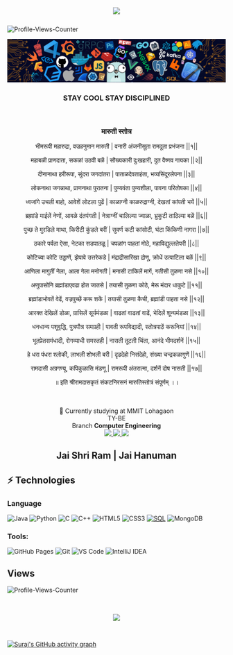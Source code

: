   <h1 align="center">
    <img src="https://readme-typing-svg.herokuapp.com/?font=Righteous&size=35&center=true&vCenter=true&width=500&height=70&duration=4000&lines=Jai+Siya+Ram!+🚩;+Jai+Hanuman!;" />
</h1>

<!--![Profile-Views-Conter](https://komarev.com/ghpvc/?usernae=A29Ayue=PRI+ISy=sar&co
or=gre)sgd-->
![Profile-Views-Counter](https://komarev.com/ghpvc/?username=Suraj1213-ux&label=PROFILE+VIEWS&style=flat-square&color=orange)

<div align="center">
  <img src="https://raw.githubusercontent.com/KevinPatel04/KevinPatel04/master/header.png" />
</div>
<h3 align="center">STAY COOL STAY DISCIPLINED</h3>
<br/>


<div align="center">



<h3>मारुती स्तोत्र</h3>

भीमरूपी महारुद्रा, वज्रहनुमान मारुती | 
वनारी अंजनीसूता रामदूता प्रभंजना ||१||

महाबळी प्राणदाता, सकळां उठवी बळें |
सौख्यकारी दुःखहारी, दुत वैष्णव गायका ||२||

दीनानाथा हरीरूपा, सुंदरा जगदांतरा |
पाताळदेवताहंता, भव्यसिंदूरलेपना ||३||

लोकनाथा जगन्नाथा, प्राणनाथा पुरातना |
पुण्यवंता पुण्यशीला, पावना परितोषका ||४||

ध्वजांगे उचली बाहो, आवेशें लोटला पुढें |
काळाग्नी काळरुद्राग्नी, देखतां कांपती भयें ||५||

ब्रह्मांडे माईलें नेणों, आवळे दंतपंगती |
नेत्राग्नीं चालिल्या ज्वाळा, भ्रुकुटी ताठिल्या बळें ||६||

पुच्छ ते मुरडिले माथा, किरीटी कुंडले बरीं |
सुवर्ण कटी कांसोटी, घंटा किंकिणी नागरा ||७||

ठकारे पर्वता ऐसा, नेटका सडपातळू |
चपळांग पाहतां मोठे, महाविद्युल्लतेपरी ||८||

कोटिच्या कोटि उड्डाणें, झेपावे उत्तरेकडे |
मंद्राद्रीसारिखा द्रोणू, क्रोधें उत्पाटिला बळें ||९||

आणिला मागुतीं नेला, आला गेला मनोगती |
मनासी टाकिलें मागें, गतीसी तुळणा नसे ||१०||

अणुपासोनि ब्रह्मांडाएवढा होत जातसे |
तयासी तुळणा कोठे, मेरू मंदार धाकुटे ||११||

ब्रह्मांडाभोवतें वेढें, वज्रपुच्छें करू शकें |
तयासी तुळणा कैची, ब्रह्मांडी पाहता नसे ||१२||

आरक्त देखिलें डोळा, ग्रासिलें सूर्यमंडळा |
वाढतां वाढतां वाढें, भेदिलें शून्यमंडळा ||१३||

धनधान्य पशूवृद्धि, पुत्रपौत्र समग्रही |
पावती रूपविद्यादी, स्तोत्रपाठें करूनियां ||१४||

भूतप्रेतसमंधादी, रोगव्याधी समस्तही |
नासती तूटती चिंता, आनंदे भीमदर्शनें ||१५||

हे धरा पंधरा श्लोकी, लाभली शोभली बरी |
दृढदेहो निसंदेहो, संख्या चन्द्रकळागुणें ||१६||

रामदासी अग्रगण्यू, कपिकुळासि मंडणू |
रामरूपी अंतरात्मा, दर्शनें दोष नासती ||१७||

॥ इति श्रीरामदासकृतं संकटनिरसनं मारुतिस्तोत्रं संपूर्णम् ।।

<br>
<br>
 🔭 Currently studying at MMIT Lohagaon<br>
     TY-BE <br>
     Branch <b>Computer Engineering</b>
 </div>
<div align="center"> 
  <a href="mailto:surj24604@gmail.com">
    <img src="https://img.shields.io/badge/Gmail-333333?style=for-the-badge&logo=gmail&logoColor=red" />
  </a>
  <a href="https://www.linkedin.com/in/yash-l-852706259//" target="_blank">
    <img src="https://img.shields.io/badge/LinkedIn-0077B5?style=for-the-badge&logo=linkedin&logoColor=white" target="_blank" />
  </a>
  <a href="https://Suraj1213-ux.github.io/yashportfolio/" target="_blank">
     <img src="https://img.shields.io/badge/Portfolio-FF5722?style=for-the-badge&logo=todoist&logoColor=white" target="_blank" /> 
 </a> 
</div>

<h2 align="center">Jai Shri Ram | Jai Hanuman </h2>

## ⚡ Technologies
<!--## 👨🏻‍💻 Coding Profiles

[![LeetCode](https://img.shields.io/badge/-LeetCode-FFA116?style=flat-square&logo=LeetCode&logoColor=black)](https://leetcode.com/Yash_l/)-->


### Language

![Java](https://img.shields.io/badge/-java-E34A86?style=flat-square&logo=Java)
![Python](https://img.shields.io/badge/-Python-black?style=flat-square&logo=Python)
![C](https://img.shields.io/badge/-C-00599C?style=flat-square&logo=c)
![C++](https://img.shields.io/badge/-C++-00599C?style=flat-square&logo=cplusplus)
![HTML5](https://img.shields.io/badge/-HTML5-E34F26?style=flat-square&logo=html5&logoColor=white)
![CSS3](https://img.shields.io/badge/-CSS3-1572B6?style=flat-square&logo=css3)
[![SQL](https://img.shields.io/badge/-SQL-4479A1?style=flat-square&logo=sql)](https://en.wikipedia.org/wiki/SQL)
![MongoDB](https://img.shields.io/badge/-MongoDB-black?style=flat-square&logo=MongoDb)



### Tools:

![GitHub Pages](https://img.shields.io/badge/GitHub%20Pages-%23327FC7.svg?logo=github&style=flat-square&logoColor=white)
![Git](https://img.shields.io/badge/-Git-black?style=flat-square&logo=git)
![VS Code](https://img.shields.io/badge/-VS%20Code-007ACC?style=flat-square&logo=visual-studio-code)
![IntelliJ IDEA](https://img.shields.io/badge/-IntelliJ%20IDEA-000000?style=flat-square&logo=intellij-idea&logoColor=white)

## Views
<!--![Profile-Views-Counter](https://komarev.com/ghpvc/?username=Ayush29Ayush&label=PROFILE+VIEWS&style=flat-square&color=green)-->
![Profile-Views-Counter](https://komarev.com/ghpvc/?username=Suraj1213-ux&label=PROFILE+VIEWS&style=flat-square&color=orange)




<!--[![GitHub Streak](http://github-readme-streak-stats.herokuapp.com?user=YashL3616&theme=dark&background=000000)](https://git.io/streak-stats)-->

<!--<div align="center" style="background-color: black; padding: 20px;">
       <img src="https://streak-stats.demolab.com?user=YashL3616&theme=transparent&hide_border=true"/>
</div>-->
<br>
<p align="center">
<img align="center" src="https://github-readme-streak-stats.herokuapp.com/?user=Suraj1213-ux&theme=tokyonight&hide_border=true" />
<p>
<br>


<!--[![Ashutosh's github activity graph](https://github-readme-activity-graph.vercel.app/graph?username=YashL3616&bg_color=fffff0&color=708090&line=24292e&point=24292e&area=true&hide_border=true)](https://github.com/ashutosh00710/github-readme-activity-graph)-->
[![Suraj's GitHub activity graph](https://github-readme-activity-graph.vercel.app/graph?username=Suraj1213-ux&bg_color=000319&color=00fffb&line=675604&point=7b7d07&area=true&hide_border=true)](https://github.com/Suraj1213-ux)
